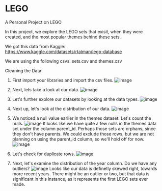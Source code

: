 # LEGO
A Personal Project on LEGO 

In this project, we explore the LEGO sets that exisit, when they were created, and the most popular themes behind these sets. 

We got this data from Kaggle: https://www.kaggle.com/datasets/rtatman/lego-database

We are using the following csvs: sets.csv and themes.csv

Cleaning the Data:
1. First import your libraries and import the csv files. 
![image](https://user-images.githubusercontent.com/68393151/207804490-7c25eb5d-d703-487a-a669-a5a2fe8ad98b.png)

2. Next, lets take a look at our data. 
![image](https://user-images.githubusercontent.com/68393151/207804648-07c5e78d-688e-46bc-823b-5e30780e3a8b.png)

3. Let's further explore our datasets by looking at the data types. 
![image](https://user-images.githubusercontent.com/68393151/207804891-82417374-99df-4627-83cc-0b260ae3037f.png)

4. Next up, let's look at the distribution of our data. 
![image](https://user-images.githubusercontent.com/68393151/207805101-9e501585-b5ea-4c41-a31f-123f0e757c71.png)

5. We noticed a null value earlier in the themes dataset. Let's count the nulls. 
![image](https://user-images.githubusercontent.com/68393151/207805356-49ebaea6-a488-4250-8575-7075ec3208f1.png)
It looks like we have quite a few nulls in the themes data set under the column parent_id. Perhaps those sets are orphans, since they don't have parents. We could exclude those rows, but we are not planning on using the parent_id column, so we'll hold off for now.
![image](https://user-images.githubusercontent.com/68393151/207806405-1b0bddf9-30d2-4a8a-9f25-46c4a80b4aad.png)

6. Let's check for duplicate rows. 
![image](https://user-images.githubusercontent.com/68393151/207806639-11bcc5f5-7069-4530-b466-564ac245c012.png)

7. Next, let's examine the distribution of the year column. Do we have any outliers? 
![image](https://user-images.githubusercontent.com/68393151/207806864-c089791d-1d11-4a0d-aed7-9e9ce37c2ae3.png)
Looks like our data is definetly skewed right, towards more recent years. There might be an outlier or two, but that data is significant in this instance, as it represents the first LEGO sets ever made. 
